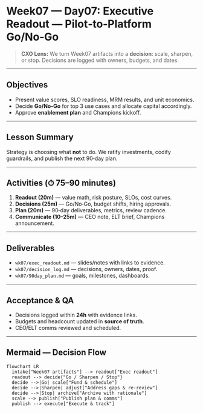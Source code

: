 # Week07 — Day07: Executive Readout — Pilot‑to‑Platform Go/No‑Go

> **CXO Lens:** We turn Week07 artifacts into a **decision**: scale, sharpen, or stop. Decisions are logged with owners, budgets, and dates.

---

## Objectives
- Present value scores, SLO readiness, MRM results, and unit economics.
- Decide **Go/No‑Go** for top 3 use cases and allocate capital accordingly.
- Approve **enablement plan** and Champions kickoff.

---

## Lesson Summary
Strategy is choosing what **not** to do. We ratify investments, codify guardrails, and publish the next 90‑day plan.

---

## Activities (⏱ 75–90 minutes)
1) **Readout (20m)** — value math, risk posture, SLOs, cost curves.
2) **Decisions (25m)** — Go/No‑Go, budget shifts, hiring approvals.
3) **Plan (20m)** — 90‑day deliverables, metrics, review cadence.
4) **Communicate (10–25m)** — CEO note, ELT brief, Champions announcement.

---

## Deliverables
- `wk07/exec_readout.md` — slides/notes with links to evidence.
- `wk07/decision_log.md` — decisions, owners, dates, proof.
- `wk07/90day_plan.md` — goals, milestones, dashboards.

---

## Acceptance & QA
- Decisions logged within **24h** with evidence links.
- Budgets and headcount updated in **source of truth**.
- CEO/ELT comms reviewed and scheduled.

---

## Mermaid — Decision Flow
```mermaid
flowchart LR
  intake["Week07 artifacts"] --> readout["Exec readout"]
  readout --> decide{"Go / Sharpen / Stop"}
  decide -->|Go| scale["Fund & schedule"]
  decide -->|Sharpen| adjust["Address gaps & re‑review"]
  decide -->|Stop| archive["Archive with rationale"]
  scale --> publish["Publish plan & comms"]
  publish --> execute["Execute & track"]
```

